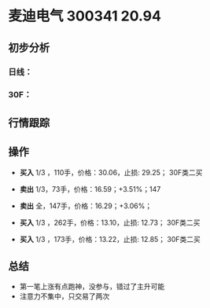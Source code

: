 # 麦迪电气 300341 20.94
## 初步分析
### 日线：
  
### 30F：
  
## 行情跟踪
  
## 操作
  - **买入** 1/3 ，110手，价格：30.06，止损: 29.25； 30F类二买
  - **卖出** 1/3，73手，价格：16.59；+3.51%；147
  - **卖出** 全，147手，价格：16.29；+3.06%；

  - **买入** 1/3 ，262手，价格：13.10，止损: 12.73； 30F类二买
  - **买入** 1/3 ，173手，价格：13.22，止损: 12.85； 30F类二买

## 总结
  - 第一笔上涨有点跑神，没参与，错过了主升可能
  - 注意力不集中，只交易了两次